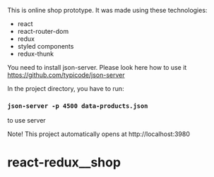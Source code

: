 This is online shop prototype. It was made using these technologies:
- react
- react-router-dom
- redux
- styled components
- redux-thunk

You need to install json-server.
Please look here how to use it https://github.com/typicode/json-server

In the project directory, you have to run:

### `json-server -p 4500 data-products.json`
to use server

Note! This project automatically opens at http://localhost:3980


# react-redux__shop
